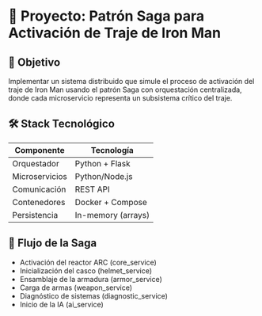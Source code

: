 # 🚀 Proyecto: Patrón Saga para Activación de Traje de Iron Man

## 📌 Objetivo
Implementar un sistema distribuido que simule el proceso de activación del traje de Iron Man usando el patrón Saga con orquestación centralizada, donde cada microservicio representa un subsistema crítico del traje.

## 🛠 Stack Tecnológico
| Componente       | Tecnología           |
|------------------|----------------------|
| Orquestador      | Python + Flask       |
| Microservicios   | Python/Node.js       |
| Comunicación     | REST API             |
| Contenedores     | Docker + Compose     |
| Persistencia     | In-memory (arrays)   |


## 🔄 Flujo de la Saga
- Activación del reactor ARC (core_service)
- Inicialización del casco (helmet_service)
- Ensamblaje de la armadura (armor_service)
- Carga de armas (weapon_service)
- Diagnóstico de sistemas (diagnostic_service)
- Inicio de la IA (ai_service)
